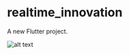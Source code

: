 # realtime_innovation

A new Flutter project.


![alt text]([http://url/to/img.png](https://github.com/Shubham-Narkhede/realtime-innovation/blob/main/output.jpg)https://github.com/Shubham-Narkhede/realtime-innovation/blob/main/output.jpg)

